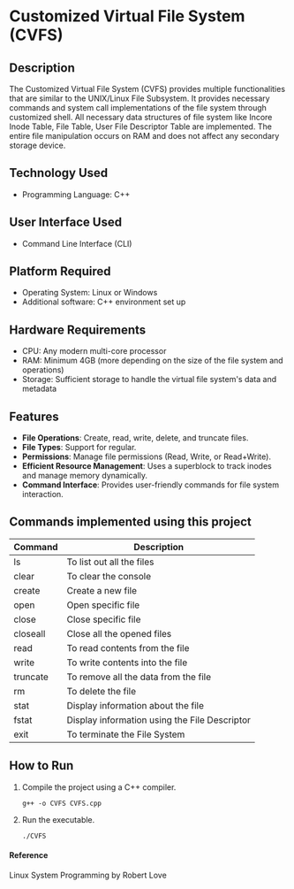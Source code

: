 
# Customized Virtual File System (CVFS)

## Description
The Customized Virtual File System (CVFS) provides multiple functionalities that are similar to the UNIX/Linux File Subsystem. It provides necessary commands and system call implementations of the file system through customized shell. All necessary data structures of file system like Incore Inode Table, File Table, User File Descriptor Table are implemented. The entire file manipulation occurs on RAM and does not affect any secondary storage device.

## Technology Used
- Programming Language: C++

## User Interface Used
- Command Line Interface (CLI)

## Platform Required
- Operating System: Linux or Windows
- Additional software: C++ environment set up

## Hardware Requirements
- CPU: Any modern multi-core processor
- RAM: Minimum 4GB (more depending on the size of the file system and operations)
- Storage: Sufficient storage to handle the virtual file system's data and metadata 

## Features
- **File Operations**: Create, read, write, delete, and truncate files.
- **File Types**: Support for regular.
- **Permissions**: Manage file permissions (Read, Write, or Read+Write).
- **Efficient Resource Management**: Uses a superblock to track inodes and manage memory dynamically.
- **Command Interface**: Provides user-friendly commands for file system interaction.


## Commands implemented using this project
Command | Description
------- | ------------------------------------------
ls      | To list out all the files
clear   | To clear the console
create  | Create a new file
open    | Open specific file
close   | Close specific file
closeall| Close all the opened files
read    | To read contents from the file
write   | To write contents into the file
truncate| To remove all the data from the file
rm      | To delete the file
stat    | Display information about the file
fstat   | Display information using the File Descriptor
exit    | To terminate the File System

## How to Run
1. Compile the project using a C++ compiler.
   ```
   g++ -o CVFS CVFS.cpp
   ```
2. Run the executable.
   ```
   ./CVFS
   ```
   
#### Reference
Linux System Programming by Robert Love


